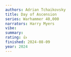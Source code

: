 ```yaml
---
authors: Adrian Tchaikovsky
title: Day of Ascension
series: Warhammer 40,000
narrators: Harry Myers
vibe:
summary:
rating: 👍
finished: 2024-08-09
year: 2024
---
```

